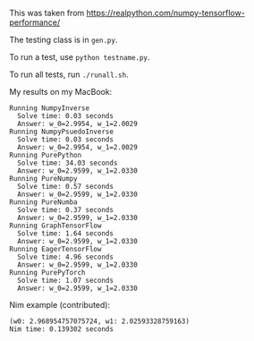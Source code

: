This was taken from https://realpython.com/numpy-tensorflow-performance/

The testing class is in `gen.py`. 

To run a test, use `python testname.py`.

To run all tests, run `./runall.sh`.

My results on my MacBook:

```
Running NumpyInverse
  Solve time: 0.03 seconds
  Answer: w_0=2.9954, w_1=2.0029
Running NumpyPsuedoInverse
  Solve time: 0.03 seconds
  Answer: w_0=2.9954, w_1=2.0029
Running PurePython
  Solve time: 34.03 seconds
  Answer: w_0=2.9599, w_1=2.0330
Running PureNumpy
  Solve time: 0.57 seconds
  Answer: w_0=2.9599, w_1=2.0330
Running PureNumba
  Solve time: 0.37 seconds
  Answer: w_0=2.9599, w_1=2.0330
Running GraphTensorFlow
  Solve time: 1.64 seconds
  Answer: w_0=2.9599, w_1=2.0330
Running EagerTensorFlow
  Solve time: 4.96 seconds
  Answer: w_0=2.9599, w_1=2.0330
Running PurePyTorch
  Solve time: 1.07 seconds
  Answer: w_0=2.9599, w_1=2.0330
```

Nim example (contributed):

```
(w0: 2.968954757075724, w1: 2.02593328759163)
Nim time: 0.139302 seconds
```

